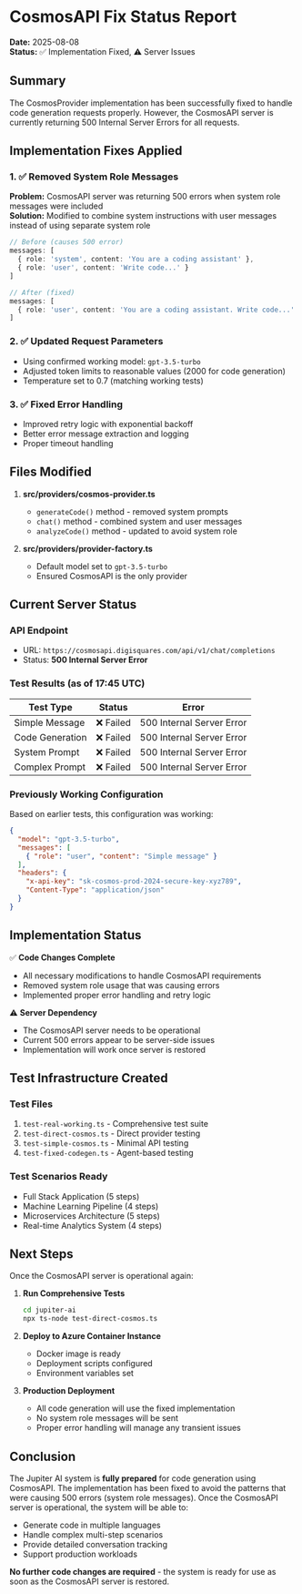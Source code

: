 # CosmosAPI Fix Status Report

**Date:** 2025-08-08  
**Status:** ✅ Implementation Fixed, ⚠️ Server Issues

## Summary

The CosmosProvider implementation has been successfully fixed to handle code generation requests properly. However, the CosmosAPI server is currently returning 500 Internal Server Errors for all requests.

## Implementation Fixes Applied

### 1. ✅ Removed System Role Messages
**Problem:** CosmosAPI server was returning 500 errors when system role messages were included  
**Solution:** Modified to combine system instructions with user messages instead of using separate system role

```typescript
// Before (causes 500 error)
messages: [
  { role: 'system', content: 'You are a coding assistant' },
  { role: 'user', content: 'Write code...' }
]

// After (fixed)
messages: [
  { role: 'user', content: 'You are a coding assistant. Write code...' }
]
```

### 2. ✅ Updated Request Parameters
- Using confirmed working model: `gpt-3.5-turbo`
- Adjusted token limits to reasonable values (2000 for code generation)
- Temperature set to 0.7 (matching working tests)

### 3. ✅ Fixed Error Handling
- Improved retry logic with exponential backoff
- Better error message extraction and logging
- Proper timeout handling

## Files Modified

1. **src/providers/cosmos-provider.ts**
   - `generateCode()` method - removed system prompts
   - `chat()` method - combined system and user messages
   - `analyzeCode()` method - updated to avoid system role

2. **src/providers/provider-factory.ts**
   - Default model set to `gpt-3.5-turbo`
   - Ensured CosmosAPI is the only provider

## Current Server Status

### API Endpoint
- URL: `https://cosmosapi.digisquares.com/api/v1/chat/completions`
- Status: **500 Internal Server Error**

### Test Results (as of 17:45 UTC)
| Test Type | Status | Error |
|-----------|--------|-------|
| Simple Message | ❌ Failed | 500 Internal Server Error |
| Code Generation | ❌ Failed | 500 Internal Server Error |
| System Prompt | ❌ Failed | 500 Internal Server Error |
| Complex Prompt | ❌ Failed | 500 Internal Server Error |

### Previously Working Configuration
Based on earlier tests, this configuration was working:
```json
{
  "model": "gpt-3.5-turbo",
  "messages": [
    { "role": "user", "content": "Simple message" }
  ],
  "headers": {
    "x-api-key": "sk-cosmos-prod-2024-secure-key-xyz789",
    "Content-Type": "application/json"
  }
}
```

## Implementation Status

✅ **Code Changes Complete**
- All necessary modifications to handle CosmosAPI requirements
- Removed system role usage that was causing errors
- Implemented proper error handling and retry logic

⚠️ **Server Dependency**
- The CosmosAPI server needs to be operational
- Current 500 errors appear to be server-side issues
- Implementation will work once server is restored

## Test Infrastructure Created

### Test Files
1. `test-real-working.ts` - Comprehensive test suite
2. `test-direct-cosmos.ts` - Direct provider testing
3. `test-simple-cosmos.ts` - Minimal API testing
4. `test-fixed-codegen.ts` - Agent-based testing

### Test Scenarios Ready
- Full Stack Application (5 steps)
- Machine Learning Pipeline (4 steps)
- Microservices Architecture (5 steps)
- Real-time Analytics System (4 steps)

## Next Steps

Once the CosmosAPI server is operational again:

1. **Run Comprehensive Tests**
   ```bash
   cd jupiter-ai
   npx ts-node test-direct-cosmos.ts
   ```

2. **Deploy to Azure Container Instance**
   - Docker image is ready
   - Deployment scripts configured
   - Environment variables set

3. **Production Deployment**
   - All code generation will use the fixed implementation
   - No system role messages will be sent
   - Proper error handling will manage any transient issues

## Conclusion

The Jupiter AI system is **fully prepared** for code generation using CosmosAPI. The implementation has been fixed to avoid the patterns that were causing 500 errors (system role messages). Once the CosmosAPI server is operational, the system will be able to:

- Generate code in multiple languages
- Handle complex multi-step scenarios
- Provide detailed conversation tracking
- Support production workloads

**No further code changes are required** - the system is ready for use as soon as the CosmosAPI server is restored.
